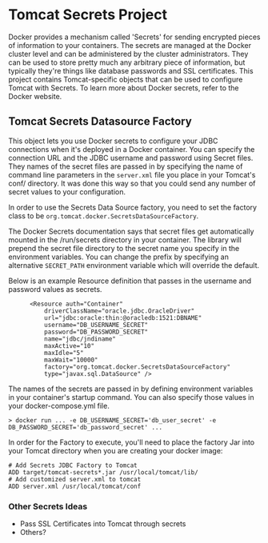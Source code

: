 # Tomcat Secrets Project

Docker provides a mechanism called 'Secrets' for sending encrypted pieces of information to your 
containers. The secrets are managed at the Docker cluster level and can be administered by 
the cluster administrators. They can be used to store pretty much any arbitrary piece of information,
but typically they're things like database passwords and SSL certificates. This project contains
Tomcat-specific objects that can be used to configure Tomcat with Secrets. To learn more about 
Docker secrets, refer to the Docker website.

## Tomcat Secrets Datasource Factory

This object lets you use Docker secrets to configure your JDBC connections when it's deployed in a 
Docker container. You can specify the connection URL and the JDBC username and password using 
Secret files. They names of the secret files are passed in by specifying the name of command line 
parameters in the `server.xml` file you place in your Tomcat's conf/ directory. It was done
this way so that you could send any number of secret values to your configuration.

In order to use the Secrets Data Source factory, you need to set the factory class to be 
`org.tomcat.docker.SecretsDataSourceFactory`.

The Docker Secrets documentation says that secret files get automatically mounted in the /run/secrets 
directory in your container. The library will prepend the secret file directory to the secret name
you specify in the environment variables. You can change the prefix by specifying an alternative
`SECRET_PATH` environment variable which will override the default.

Below is an example Resource definition that passes in the username and password values as secrets.

```
      <Resource auth="Container"
          driverClassName="oracle.jdbc.OracleDriver"
          url="jdbc:oracle:thin:@oracledb:1521:DBNAME"
          username="DB_USERNAME_SECRET"
          password="DB_PASSWORD_SECRET"
          name="jdbc/jndiname"
          maxActive="10"
          maxIdle="5"
          maxWait="10000"
          factory="org.tomcat.docker.SecretsDataSourceFactory"
          type="javax.sql.DataSource" />
```

The names of the secrets are passed in by defining environment variables in your container's startup
command. You can also specify those values in your docker-compose.yml file.

```
> docker run ... -e DB_USERNAME_SECRET='db_user_secret' -e DB_PASSWORD_SECRET='db_password_secret' ...
```

In order for the Factory to execute, you'll need to place the factory Jar into your Tomcat directory
when you are creating your docker image:

```
# Add Secrets JDBC Factory to Tomcat
ADD target/tomcat-secrets*.jar /usr/local/tomcat/lib/
# Add customized server.xml to tomcat
ADD server.xml /usr/local/tomcat/conf
```

### Other Secrets Ideas

* Pass SSL Certificates into Tomcat through secrets
* Others?
